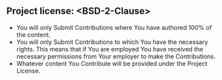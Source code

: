 Project license: &lt;BSD-2-Clause&gt;
-------------------------------------

-   You will only Submit Contributions where You have authored 100% of the content.
-   You will only Submit Contributions to which You have the necessary rights. This means that if You are employed You have received the necessary permissions from Your employer to make the Contributions.
-   Whatever content You Contribute will be provided under the Project License.
